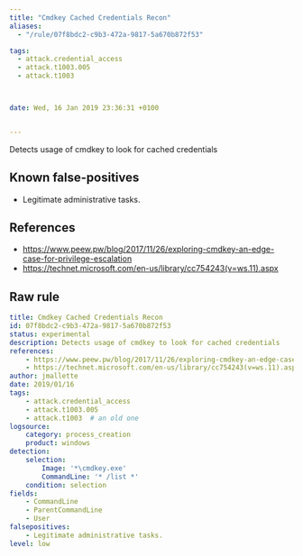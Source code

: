 ```yaml
---
title: "Cmdkey Cached Credentials Recon"
aliases:
  - "/rule/07f8bdc2-c9b3-472a-9817-5a670b872f53"

tags:
  - attack.credential_access
  - attack.t1003.005
  - attack.t1003



date: Wed, 16 Jan 2019 23:36:31 +0100


---
```


Detects usage of cmdkey to look for cached credentials

<!--more-->


## Known false-positives

* Legitimate administrative tasks.



## References

* https://www.peew.pw/blog/2017/11/26/exploring-cmdkey-an-edge-case-for-privilege-escalation
* https://technet.microsoft.com/en-us/library/cc754243(v=ws.11).aspx


## Raw rule
```yaml
title: Cmdkey Cached Credentials Recon
id: 07f8bdc2-c9b3-472a-9817-5a670b872f53
status: experimental
description: Detects usage of cmdkey to look for cached credentials
references:
    - https://www.peew.pw/blog/2017/11/26/exploring-cmdkey-an-edge-case-for-privilege-escalation
    - https://technet.microsoft.com/en-us/library/cc754243(v=ws.11).aspx
author: jmallette
date: 2019/01/16
tags:
    - attack.credential_access
    - attack.t1003.005
    - attack.t1003  # an old one
logsource:
    category: process_creation
    product: windows
detection:
    selection:
        Image: '*\cmdkey.exe'
        CommandLine: '* /list *'
    condition: selection
fields:
    - CommandLine
    - ParentCommandLine
    - User
falsepositives:
    - Legitimate administrative tasks.
level: low

```
